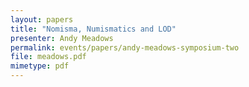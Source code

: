 ```yaml
---
layout: papers
title: "Nomisma, Numismatics and LOD"
presenter: Andy Meadows
permalink: events/papers/andy-meadows-symposium-two
file: meadows.pdf
mimetype: pdf
---
```

